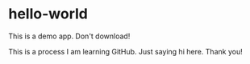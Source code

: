 # hello-world
This is a demo app. Don't download!

This is a process I am learning GitHub. Just saying hi here.
Thank you!

